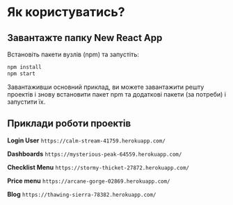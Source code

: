 # Як користуватись?

## Завантажте папку New React App
Встановіть пакети вузлів (npm) та запустіть:

```sh
npm install
npm start
```

Завантаживши основний приклад,
ви можете завантажити решту проектів і знову встановити пакет npm та додаткові пакети (за потреби) і запустити їх.

## Приклади роботи проектів

**Login User**
`https://calm-stream-41759.herokuapp.com/`

**Dashboards**
`https://mysterious-peak-64559.herokuapp.com/`

**Checklist Menu**
`https://stormy-thicket-27872.herokuapp.com/`

**Price menu**
`https://arcane-gorge-02869.herokuapp.com/`

**Blog**
`https://thawing-sierra-78382.herokuapp.com/`

